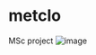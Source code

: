 # metclo
MSc project
![image](https://user-images.githubusercontent.com/101208454/172651289-0fbeaba1-21f0-4c2b-bf4f-d792a6ca38dc.png)
